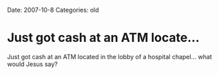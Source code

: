 Date: 2007-10-8
Categories: old

# Just got cash at an ATM locate…

Just got cash at an ATM located in the lobby of a hospital chapel... what would Jesus say?
